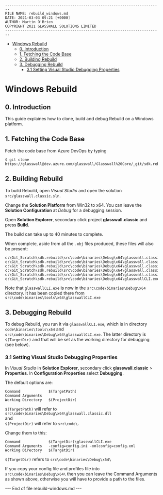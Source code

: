 ```
------------------------------------------------------------------------
FILE NAME: rebuild_windows.md
DATE: 2021-03-03 09:21 [+0000]
AUTHOR: Martin O'Brien
COPYRIGHT 2021 GLASSWALL SOLUTIONS LIMITED
------------------------------------------------------------------------
```

- [Windows Rebuild](#windows-rebuild)
  - [0. Introduction](#0-introduction)
  - [1. Fetching the Code Base](#1-fetching-the-code-base)
  - [2. Building Rebuild](#2-building-rebuild)
  - [3. Debugging Rebuild](#3-debugging-rebuild)
    - [3.1 Setting Visual Studio Debugging Properties](#31-setting-visual-studio-debugging-properties)
  
# Windows Rebuild

## 0. Introduction
This guide explaines how to clone, build and debug Rebuild on a Windows platform.

## 1. Fetching the Code Base

Fetch the code base from Azure DevOps by typing 

```
$ git clone https://glasswall@dev.azure.com/glasswall/Glasswall%20Core/_git/sdk.rebuild
```

## 2. Building Rebuild

To build Rebuild, open *Visual Studio* and open the solution `src/glasswall.classic.sln`.

Change the **Solution Platform** from Win32 to x64. You can leave the **Solution Configuration** at *Debug* for a debugging session.

Open **Solution Explorer**, secondary click project **glasswall.classic** and press **Build**.

The build can take up to 40 minutes to complete.

When complete, aside from all the `.obj` files produced, these files will also be present:

```
c:\Git_Scratch\sdk.rebuild\src\code\binaries\Debug\x64\glasswall.classic.dll
c:\Git_Scratch\sdk.rebuild\src\code\binaries\Debug\x64\glasswall.classic.exp
c:\Git_Scratch\sdk.rebuild\src\code\binaries\Debug\x64\glasswall.classic.ilk
c:\Git_Scratch\sdk.rebuild\src\code\binaries\Debug\x64\glasswall.classic.lib
c:\Git_Scratch\sdk.rebuild\src\code\binaries\Debug\x64\glasswall.classic.pdb
c:\Git_Scratch\sdk.rebuild\src\code\binaries\Debug\x64\glasswallCLI.exe

```

Note that `glasswallCLI.exe` is now in the `src\code\binaries\Debug\x64` directory. It has been copied there from `src\code\binaries\tools\x64\glasswallCLI.exe`

## 3. Debugging Rebuild

To debug Rebuild, you run it via `glasswallCLI.exe`, which is in directory `code\binaries\tools\x64` and `src\code\binaries\Debug\x64\glasswallCLI.exe`. The latter directory is `$(TargetDir)` and that will be set as the working directory for debugging (see below).

### 3.1 Setting Visual Studio Debugging Properties

In *Visual Studio* in **Solution Explorer**, secondary click **glasswall.classic** > **Properties**. In **Configuration Properties** select **Debugging**.

The default options are:

```
Command             $(TargetPath)
Command Arguments   
Working Directory   $(ProjectDir)
```

`$(TargetPath)` will refer to `src\code\binaries\Debug\x64\glasswall.classic.dll`<br /> and<br />
`$(ProjectDir)` will refer to `src\code\`.

Change them to this:

```
Command             $(TargetDir)\glasswallCLI.exe
Command Arguments   -config=config.ini -xmlconfig=config.xml
Working Directory   $(TargetDir)
```

`$(TargetDir)` refers to `src\code\binaries\Debug\x64\`

If you copy your config file and profiles file into  `src\code\binaries\Debug\x64\` then you can leave the Command Arguments as shown above, otherwise you will have to provide a path to the files.

--- End of file rebuild-windows.md ---